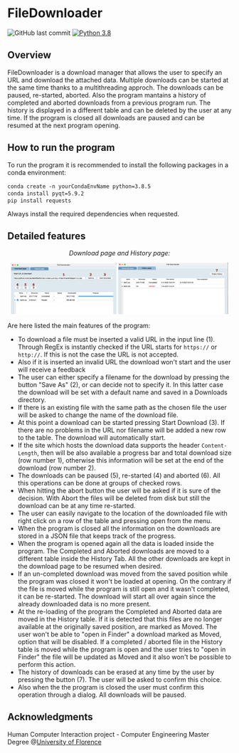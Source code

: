 # FileDownloader
![GitHub last commit](https://img.shields.io/github/last-commit/ClaudiaRaffaelli/FileDownloader)
[![Python 3.8](https://img.shields.io/badge/python-3.8-blue.svg)](https://www.python.org/downloads/release/python-385/)

## Overview
FileDownloader is a download manager that allows the user to specify an URL and download the attached data. Multiple downloads can be started at the same time thanks to a multithreading approch. The downloads can be paused, re-started, aborted. Also the program mantains a history of completed and aborted downloads from a previous program run. The history is displayed in a different table and can be deleted by the user at any time.
If the program is closed all downloads are paused and can be resumed at the next program opening.

## How to run the program
To run the program it is recommended to install the following packages in a conda environment:

```
conda create -n yourCondaEnvName python=3.8.5
conda install pyqt=5.9.2
pip install requests
```

Always install the required dependencies when requested. 

## Detailed features
<p align="center">
    <i>Download page and History page:</i>
</p>
<p float="left" align="center">
  <img src="./img/downloads_page.png" width="47%"  />
  <img src="./img/history_page.png" width="49%"  /> 
</p>

Are here listed the main features of the program:
- To download a file must be inserted a valid URL in the input line (1). Through RegEx is instantly checked if the URL starts for ```https://``` or ```http://```. If this is not the case the URL is not accepted.
- Also if it is inserted an invalid URL the download won't start and the user will receive a feedback
- The user can either specify a filename for the download by pressing the button "Save As" (2), or can decide not to specify it. In this latter case the download will be set with a default name and saved in a Downloads directory.
- If there is an existing file with the same path as the chosen file the user will be asked to change the name of the download file.
- At this point a download can be started pressing Start Download (3). If there are no problems in the URL nor filename will be added a new row to the table. The download will automatically start.
- If the site which hosts the download data supports the header ```Content-Length```, then will be also available a progress bar and total download size (row number 1), otherwise this information will be set at the end of the download (row number 2).
- The downloads can be paused (5), re-started (4) and aborted (6). All this operations can be done at groups of checked rows.
- When hitting the abort button the user will be asked if it is sure of the decision. With Abort the files will be deleted from disk but still the download can be at any time re-started.
- The user can easily navigate to the location of the downloaded file with right click on a row of the table and pressing open from the menu.
- When the program is closed all the information on the downloads are stored in a JSON file that keeps track of the progress.
- When the program is opened again all the data is loaded inside the program. The Completed and Aborted downloads are moved to a different table inside the History Tab. All the other downloads are kept in the download page to be resumed when desired.
- If an un-completed download was moved from the saved position while the program was closed it won't be loaded at opening. On the contrary if the file is moved while the program is still open and it wasn't completed, it can be re-started. The download will start all over again since the already downloaded data is no more present.
- At the re-loading of the program the Completed and Aborted data are moved in the History table. If it is detected that this files are no longer available at the originally saved position, are marked as Moved. The user won't be able to "open in Finder" a download marked as Moved, option that will be disabled. If a completed / aborted file in the History table is moved while the program is open and the user tries to "open in Finder" the file will be updated as Moved and it also won't be possible to perform this action.
- The history of downloads can be erased at any time by the user by pressing the button (7). The user will be asked to confirm this choice.
- Also when the the program is closed the user must confirm this operation through a dialog. All downloads will be paused.

## Acknowledgments
Human Computer Interaction project - Computer Engineering Master Degree @[University of Florence](https://www.unifi.it/changelang-eng.html)
